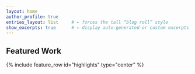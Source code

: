 ```yaml
---
layout: home
author_profile: true
entries_layout: list     # ← forces the tall “blog roll” style
show_excerpts: true      # ← display auto-generated or custom excerpts
---
```


## Featured Work
{% include feature_row id="highlights" type="center" %}
